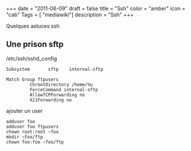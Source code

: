 +++
date = "2011-06-09"
draft = false
title = "Ssh"
color = "amber"
icon = "cab"
Tags = [ "mediawiki"]
description = "Ssh"
+++

Quelques astuces ssh

Une prison sftp
---------------

/etc/ssh/sshd\_config

    Subsystem       sftp    internal-sftp
     
    Match Group ftpusers
             ChrootDirectory /home/%u
             ForceCommand internal-sftp
             AllowTCPForwarding no
             X11Forwarding no

ajouter un user

    adduser foo
    adduser foo ftpusers
    chown root:root ~foo
    mkdir ~foo/ftp
    chown foo:foo ~foo/ftp
